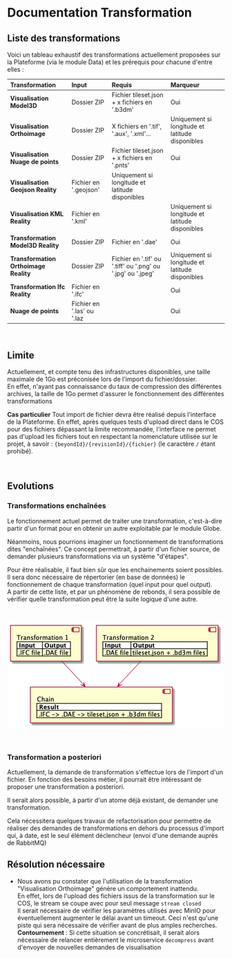 # Documentation Transformation

## Liste des transformations

Voici un tableau exhaustif des transformations actuellement proposées sur la Plateforme (via le module Data) et les prérequis pour chacune d'entre elles :

| Transformation | Input | Requis| Marqueur|
|:---|:---|:---| :--|
| **Visualisation Model3D** | Dossier ZIP | Fichier tileset.json + x fichiers en '.b3dm' | Oui
| **Visualisation Orthoimage** | Dossier ZIP | X fichiers en '.tif', '.aux', '.xml'... | Uniquement si longitude et latitude disponibles
| **Visualisation Nuage de points** | Dossier ZIP | Fichier tileset.json + x fichiers en '.pnts' | Oui
| **Visualisation Geojson Reality** | Fichier en '.geojson'| Uniquement si longitude et latitude disponibles
| **Visualisation KML Reality** | Fichier en '.kml' || Uniquement si longitude et latitude disponibles
| **Transformation Model3D Reality** | Dossier ZIP | Fichier en '.dae' | Oui
| **Transformation Orthoimage Reality** | Dossier ZIP | Fichier en '.tif' ou '.tiff' ou '.png' ou '.jpg' ou '.jpeg' | Uniquement si longitude et latitude disponibles
| **Transformation Ifc Reality** | Fichier en '.ifc' || Oui
| **Nuage de points** | Fichier en '.las' ou '.laz || Oui

<br/>

## Limite

Actuellement, et compte tenu des infrastructures disponibles, une taille maximale de 1Go est préconisée lors de l'import du fichier/dossier. <br/>
En effet, n'ayant pas connaissance du taux de compression des différentes archives, la taille de 1Go permet d'assurer le fonctionnement des différentes transformations

**Cas particulier** Tout import de fichier devra être réalisé depuis l'interface de la Plateforme. En effet, après quelques tests d'upload direct dans le COS pour des fichiers dépassant la limite recommandée, l'interface ne permet pas d'upload les fichiers tout en respectant la nomenclature utilisée sur le projet, à savoir : `{beyondId}/{revisionId}/{fichier}` (le caractère `/` étant prohibé).

<br/>

## Evolutions

### Transformations enchaînées

Le fonctionnement actuel permet de traiter une transformation, c'est-à-dire partir d'un format pour en obtenir un autre exploitable par le module Globe.

Néanmoins, nous pourrions imaginer un fonctionnement de transformations dites "enchaînées". Ce concept permettrait, à partir d'un fichier source, de demander plusieurs transformations via un système "d'étapes".

Pour être réalisable, il faut bien sûr que les enchainements soient possibles. Il sera donc nécessaire de répertorier (en base de données) le fonctionnement de chaque transformation (quel input pour quel output). <br/>
A partir de cette liste, et par un phénomène de rebonds, il sera possible de vérifier quelle transformation peut être la suite logique d'une autre. 

<br/>

![Chained Transformation Diagram](./chainedTransfo.png)

<br/>

### Transformation a posteriori

Actuellement, la demande de transformation s'effectue lors de l'import d'un fichier. En fonction des besoins métier, il pourrait être intéressant de proposer une transformation a posteriori.

Il serait alors possible, à partir d'un atome déjà existant, de demander une transformation.

Cela nécessitera quelques travaux de refactorisation pour permettre de réaliser des demandes de transformations en dehors du processus d'import qui, à date, est le seul élément déclencheur (envoi d'une demande auprès de RabbitMQ)

## Résolution nécessaire

- Nous avons pu constater que l'utilisation de la transformation "Visualisation Orthoimage" génère un comportement inattendu. <br/> 
En effet, lors de l'upload des fichiers issus de la transformation sur le COS, le stream se coupe avec pour seul message `stream closed` <br/>
Il serait nécessaire de vérifier les paramètres utilisés avec MinIO pour éventuellement augmenter le délai avant un timeout. Ceci n'est qu'une piste qui sera nécessaire de vérifier avant de plus amples recherches. <br/>
**Contournement** : Si cette situation se concrétisait, il serait alors nécessaire de relancer entièrement le microservice `decompress` avant d'envoyer de nouvelles demandes de visualisation

